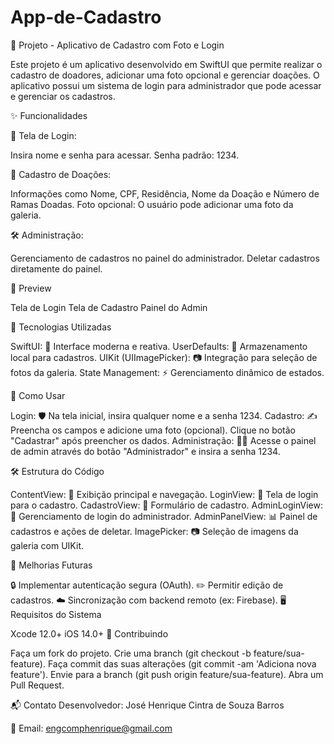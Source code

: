 # App-de-Cadastro
📱 Projeto - Aplicativo de Cadastro com Foto e Login

Este projeto é um aplicativo desenvolvido em SwiftUI que permite realizar o cadastro de doadores, adicionar uma foto opcional e gerenciar doações. O aplicativo possui um sistema de login para administrador que pode acessar e gerenciar os cadastros.

✨ Funcionalidades

🔐 Tela de Login:

Insira nome e senha para acessar.
Senha padrão: 1234.

📝 Cadastro de Doações:

Informações como Nome, CPF, Residência, Nome da Doação e Número de Ramas Doadas.
Foto opcional: O usuário pode adicionar uma foto da galeria.

🛠️ Administração:

Gerenciamento de cadastros no painel do administrador.
Deletar cadastros diretamente do painel.

📱 Preview

Tela de Login	Tela de Cadastro	Painel do Admin

🚀 Tecnologias Utilizadas

SwiftUI: 🎨 Interface moderna e reativa.
UserDefaults: 💾 Armazenamento local para cadastros.
UIKit (UIImagePicker): 📷 Integração para seleção de fotos da galeria.
State Management: ⚡ Gerenciamento dinâmico de estados.


📖 Como Usar

Login: 🛡️ Na tela inicial, insira qualquer nome e a senha 1234.
Cadastro: ✍️ Preencha os campos e adicione uma foto (opcional).
Clique no botão "Cadastrar" após preencher os dados.
Administração: 👨‍💼 Acesse o painel de admin através do botão "Administrador" e insira a senha 1234.


🛠️ Estrutura do Código

ContentView: 🎯 Exibição principal e navegação.
LoginView: 🔐 Tela de login para o cadastro.
CadastroView: 📝 Formulário de cadastro.
AdminLoginView: 🔑 Gerenciamento de login do administrador.
AdminPanelView: 📊 Painel de cadastros e ações de deletar.
ImagePicker: 📷 Seleção de imagens da galeria com UIKit.

🔮 Melhorias Futuras

🔒 Implementar autenticação segura (OAuth).
✏️ Permitir edição de cadastros.
☁️ Sincronização com backend remoto (ex: Firebase).
🖥️ Requisitos do Sistema

Xcode 12.0+
iOS 14.0+
🤝 Contribuindo

Faça um fork do projeto.
Crie uma branch (git checkout -b feature/sua-feature).
Faça commit das suas alterações (git commit -am 'Adiciona nova feature').
Envie para a branch (git push origin feature/sua-feature).
Abra um Pull Request.

📬 Contato
Desenvolvedor: José Henrique Cintra de Souza Barros

📧 Email: engcomphenrique@gmail.com
